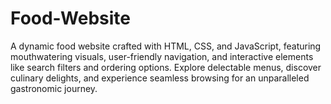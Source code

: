 # Food-Website
A dynamic food website crafted with HTML, CSS, and JavaScript, featuring mouthwatering visuals, user-friendly navigation, and interactive elements like search filters and ordering options. Explore delectable menus, discover culinary delights, and experience seamless browsing for an unparalleled gastronomic journey.
